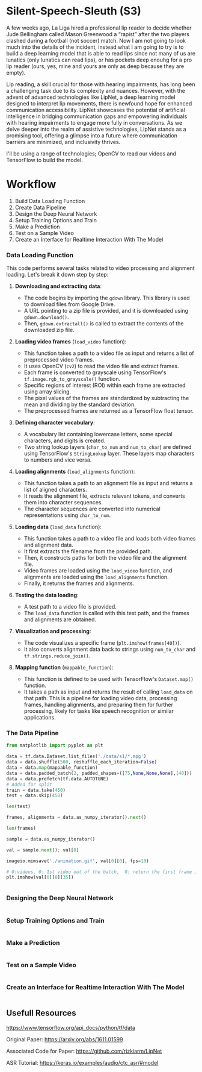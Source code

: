 # Silent-Speech-Sleuth (S3)

A few weeks ago, La Liga hired a professional lip reader to decide whether Jude Bellingham called Mason Greenwood a “rapist” after the two players clashed during a football (not soccer) match.
Now I am not going to look much into the details of the incident, instead what I am going to try is to build a deep learning model that is able to read lips since not many of us are lunatics (only lunatics can read lips), or has pockets deep enouhg for a pro lip reader (ours, yes, mine and yours are only as deep because they are empty).

Lip reading, a skill crucial for those with hearing impairments, has long been a challenging task due to its complexity and nuances. However, with the advent of advanced technologies like LipNet, a deep learning model designed to interpret lip movements, there is newfound hope for enhanced communication accessibility. LipNet showcases the potential of artificial intelligence in bridging communication gaps and empowering individuals with hearing impairments to engage more fully in conversations. As we delve deeper into the realm of assistive technologies, LipNet stands as a promising tool, offering a glimpse into a future where communication barriers are minimized, and inclusivity thrives.

I'll be using a range of technologies; OpenCV to read our videos and TensorFlow to build the model.

# Workflow

1. Build Data Loading Function
2. Create Data Pipeline
3. Design the Deep Neural Network
4. Setup Training Options and Train
5. Make a Prediction
6. Test on a Sample Video
7. Create an Interface for Realtime Interaction With The Model


### Data Loading Function

This code performs several tasks related to video processing and alignment loading. Let's break it down step by step:

1. **Downloading and extracting data**:
   - The code begins by importing the `gdown` library. This library is used to download files from Google Drive.
   - A URL pointing to a zip file is provided, and it is downloaded using `gdown.download()`.
   - Then, `gdown.extractall()` is called to extract the contents of the downloaded zip file.

2. **Loading video frames** (`load_video` function):
   - This function takes a path to a video file as input and returns a list of preprocessed video frames.
   - It uses OpenCV (`cv2`) to read the video file and extract frames.
   - Each frame is converted to grayscale using TensorFlow's `tf.image.rgb_to_grayscale()` function.
   - Specific regions of interest (ROI) within each frame are extracted using array slicing.
   - The pixel values of the frames are standardized by subtracting the mean and dividing by the standard deviation.
   - The preprocessed frames are returned as a TensorFlow float tensor.

3. **Defining character vocabulary**:
   - A vocabulary list containing lowercase letters, some special characters, and digits is created.
   - Two string lookup layers (`char_to_num` and `num_to_char`) are defined using TensorFlow's `StringLookup` layer. These layers map characters to numbers and vice versa.

4. **Loading alignments** (`load_alignments` function):
   - This function takes a path to an alignment file as input and returns a list of aligned characters.
   - It reads the alignment file, extracts relevant tokens, and converts them into character sequences.
   - The character sequences are converted into numerical representations using `char_to_num`.

5. **Loading data** (`load_data` function):
   - This function takes a path to a video file and loads both video frames and alignment data.
   - It first extracts the filename from the provided path.
   - Then, it constructs paths for both the video file and the alignment file.
   - Video frames are loaded using the `load_video` function, and alignments are loaded using the `load_alignments` function.
   - Finally, it returns the frames and alignments.

6. **Testing the data loading**:
   - A test path to a video file is provided.
   - The `load_data` function is called with this test path, and the frames and alignments are obtained.

7. **Visualization and processing**:
   - The code visualizes a specific frame (`plt.imshow(frames[40])`).
   - It also converts alignment data back to strings using `num_to_char` and `tf.strings.reduce_join()`.

8. **Mapping function** (`mappable_function`):
   - This function is defined to be used with TensorFlow's `Dataset.map()` function.
   - It takes a path as input and returns the result of calling `load_data` on that path.
This is a pipeline for loading video data, processing frames, handling alignments, and preparing them for further processing, likely for tasks like speech recognition or similar applications.


### The Data Pipeline

```python
from matplotlib import pyplot as plt

data = tf.data.Dataset.list_files('./data/s1/*.mpg')
data = data.shuffle(500, reshuffle_each_iteration=False)
data = data.map(mappable_function)
data = data.padded_batch(2, padded_shapes=([75,None,None,None],[40]))
data = data.prefetch(tf.data.AUTOTUNE)
# Added for split 
train = data.take(450)
test = data.skip(450)

len(test)

frames, alignments = data.as_numpy_iterator().next()

len(frames)

sample = data.as_numpy_iterator()

val = sample.next(); val[0]

imageio.mimsave('./animation.gif', val[0][0], fps=10)

# 0:videos, 0: 1st video out of the batch,  0: return the first frame in the video 
plt.imshow(val[0][0][35])



```
### Designing the Deep Neural Network

```python

```
### Setup Training Options and Train

```python

```
### Make a Prediction

```python

```
### Test on a Sample Video

```python

```
### Create an Interface for Realtime Interaction With The Model

```python

```

## Usefull Resources

https://www.tensorflow.org/api_docs/python/tf/data

Original Paper: https://arxiv.org/abs/1611.01599 

Associated Code for Paper: https://github.com/rizkiarm/LipNet 

ASR Tutorial: https://keras.io/examples/audio/ctc_asr/#model


